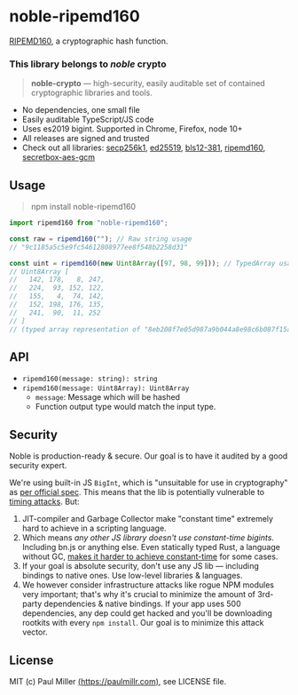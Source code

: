 # noble-ripemd160

[RIPEMD160](https://en.wikipedia.org/wiki/RIPEMD), a cryptographic hash function.

### This library belongs to *noble* crypto

> **noble-crypto** — high-security, easily auditable set of contained cryptographic libraries and tools.

- No dependencies, one small file
- Easily auditable TypeScript/JS code
- Uses es2019 bigint. Supported in Chrome, Firefox, node 10+
- All releases are signed and trusted
- Check out all libraries:
  [secp256k1](https://github.com/paulmillr/noble-secp256k1),
  [ed25519](https://github.com/paulmillr/noble-ed25519),
  [bls12-381](https://github.com/paulmillr/noble-bls12-381),
  [ripemd160](https://github.com/paulmillr/noble-ripemd160),
  [secretbox-aes-gcm](https://github.com/paulmillr/noble-secretbox-aes-gcm)

## Usage

> npm install noble-ripemd160

```js
import ripemd160 from "noble-ripemd160";

const raw = ripemd160(""); // Raw string usage
// "9c1185a5c5e9fc54612808977ee8f548b2258d31"

const uint = ripemd160(new Uint8Array([97, 98, 99])); // TypedArray usage
// Uint8Array [
//   142, 178,   8, 247,
//   224,  93, 152, 122,
//   155,   4,  74, 142,
//   152, 198, 176, 135,
//   241,  90,  11, 252
// ]
// (typed array representation of "8eb208f7e05d987a9b044a8e98c6b087f15a0bfc")

```

## API

- `ripemd160(message: string): string`
- `ripemd160(message: Uint8Array): Uint8Array`
  - `message`: Message which will be hashed
  - Function output type would match the input type.


## Security

Noble is production-ready & secure. Our goal is to have it audited by a good security expert.

We're using built-in JS `BigInt`, which is "unsuitable for use in cryptography" as [per official spec](https://github.com/tc39/proposal-bigint#cryptography). This means that the lib is potentially vulnerable to [timing attacks](https://en.wikipedia.org/wiki/Timing_attack). But:

1. JIT-compiler and Garbage Collector make "constant time" extremely hard to achieve in a scripting language.
2. Which means *any other JS library doesn't use constant-time bigints*. Including bn.js or anything else. Even statically typed Rust, a language without GC, [makes it harder to achieve constant-time](https://www.chosenplaintext.ca/open-source/rust-timing-shield/security) for some cases.
3. If your goal is absolute security, don't use any JS lib — including bindings to native ones. Use low-level libraries & languages.
4. We however consider infrastructure attacks like rogue NPM modules very important; that's why it's crucial to minimize the amount of 3rd-party dependencies & native bindings. If your app uses 500 dependencies, any dep could get hacked and you'll be downloading rootkits with every `npm install`. Our goal is to minimize this attack vector.


## License

MIT (c) Paul Miller [(https://paulmillr.com)](https://paulmillr.com), see LICENSE file.
